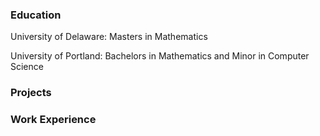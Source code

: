 ### Education
University of Delaware:
Masters in Mathematics

University of Portland:
Bachelors in Mathematics and Minor in Computer Science

### Projects

### Work Experience
